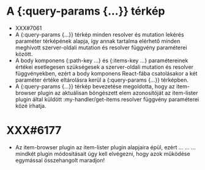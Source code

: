
# A {:query-params {...}} térkép
- XXX#7061
- A {:query-params {...}} térkép minden resolver és mutation lekérés paraméter térképének
  alapja, így annak tartalma elérhető minden meghívott szerver-oldali mutation és resolver függvény
  paraméterei között.
- A body komponens {:path-key ...} és {:items-key ...} paramétereinek értékei esetlegesen szükségesek
  a szerver-oldali mutation és resolver függvényekben, ezért a body komponens React-fába csatolásakor
  a két paraméter értéke eltárolásra kerül a {:query-params {...}} térképben.
- A {:query-params {...}} térkép bevezetése megoldotta, hogy az item-browser plugin az aktuálisan
  böngészett elem azonosítóját az item-lister plugin által küldött :my-handler/get-items resolver függvény
  paraméterei közé írhatja.



# XXX#6177
- Az item-browser plugin az item-lister plugin alapjaira épül, ezért ...
  ...
  ... mindkét plugin módosításait úgy kell elvégezni, hogy azok működése egymással összehangolt maradjon!
